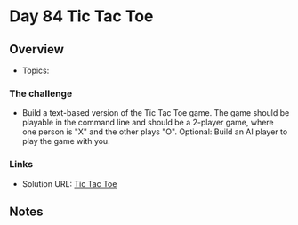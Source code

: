 # Day 84 Tic Tac Toe

## Overview

- Topics: 

### The challenge

- Build a text-based version of the Tic Tac Toe game. The game should be playable in the command line and should be a 2-player game, where one person is "X" and the other plays "O". Optional: Build an AI player to play the game with you. 

### Links

- Solution URL: [Tic Tac Toe](https://github.com/Mikerniker/100_Days_of_Python/tree/main/Day84)

## Notes
